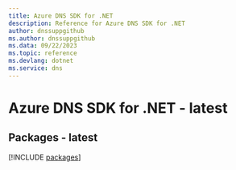 ```yaml
---
title: Azure DNS SDK for .NET
description: Reference for Azure DNS SDK for .NET
author: dnssuppgithub
ms.author: dnssuppgithub
ms.data: 09/22/2023
ms.topic: reference
ms.devlang: dotnet
ms.service: dns
---
```

# Azure DNS SDK for .NET - latest
## Packages - latest
[!INCLUDE [packages](dns-index.md)]